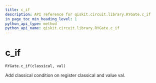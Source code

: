 ```yaml
---
title: c_if
description: API reference for qiskit.circuit.library.RYGate.c_if
in_page_toc_min_heading_level: 1
python_api_type: method
python_api_name: qiskit.circuit.library.RYGate.c_if
---
```


# c\_if

<span id="qiskit.circuit.library.RYGate.c_if" />

`RYGate.c_if(classical, val)`

Add classical condition on register classical and value val.


